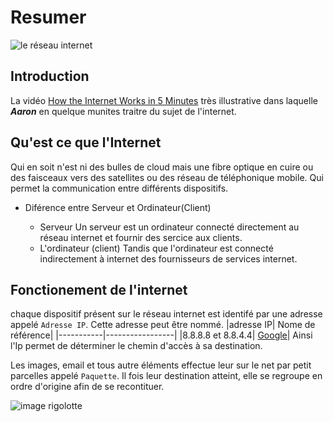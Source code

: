 # Resumer

![le réseau internet](https://www.itespresso.fr/wp-content/uploads/2014/10/akamai-state-internet.jpg "le reseau internet")

## Introduction

La vidéo [How the Internet Works in 5 Minutes](https://www.youtube.com/watch?v=7_LPdttKXPc) très illustrative dans laquelle **_Aaron_** en quelque munites traitre du sujet de l'internet.

## Qu'est ce que l'Internet

Qui en soit n'est ni des bulles de cloud mais une fibre optique en cuire ou des faisceaux vers des satellites ou des réseau de téléphonique mobile. Qui permet la communication entre différents dispositifs.

- Diférence entre Serveur et Ordinateur(Client)

  - Serveur
    Un serveur est un ordinateur connecté directement au réseau internet et fournir des sercice aux clients.
  - L'ordinateur (client)
    Tandis que l'ordinateur est connecté indirectement à internet des fournisseurs de services internet.

## Fonctionement de l'internet

chaque dispositif présent sur le réseau internet est identifé par une adresse appelé `Adresse IP`. Cette adresse peut être nommé.
|adresse IP| Nome de référence|
|-----------|-----------------|
|8.8.8.8 et 8.8.4.4| [Google](https://www.google.be/)|
Ainsi l'Ip permet de déterminer le chemin d'accès à sa destination.

Les images, email et tous autre éléments effectue leur sur le net par petit parcelles appelé `Paquette`. Il fois leur destination atteint, elle se regroupe en ordre d'origine afin de se recontituer.

![image rigolotte](https://i.gifer.com/6EB.gif)
